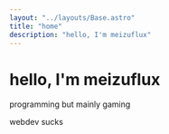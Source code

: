 ```yaml
---
layout: "../layouts/Base.astro"
title: "home"
description: "hello, I'm meizuflux"
---
```


# hello, I'm meizuflux

programming but mainly gaming

webdev sucks 